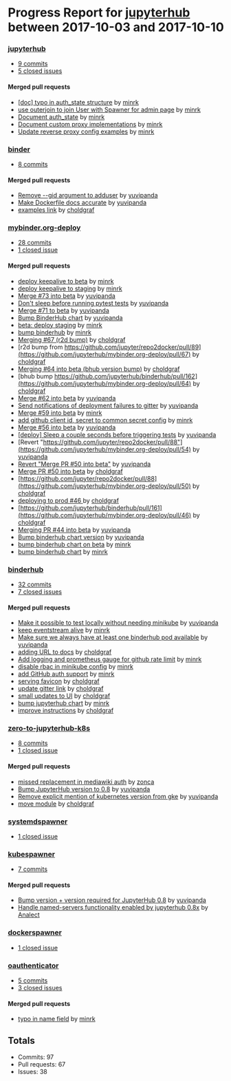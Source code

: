 # Progress Report for [jupyterhub](https://github.com/jupyterhub) between 2017-10-03 and 2017-10-10

### [jupyterhub](https://github.com/jupyterhub/jupyterhub)
-  [9 commits](https://github.com/jupyterhub/jupyterhub/compare/master@%7B1507014000%7D...master@%7B1507618800%7D)
-  [5 closed issues](https://github.com/jupyterhub/jupyterhub/issues?utf8=%E2%9C%93&q=is%3Aissue%20closed%3A2017-10-03..2017-10-10)

#### Merged pull requests
- [[doc] typo in auth_state structure](https://github.com/jupyterhub/jupyterhub/pull/1466) by [minrk](https://github.com/minrk)
- [use outerjoin to join User with Spawner for admin page](https://github.com/jupyterhub/jupyterhub/pull/1465) by [minrk](https://github.com/minrk)
- [Document auth_state](https://github.com/jupyterhub/jupyterhub/pull/1463) by [minrk](https://github.com/minrk)
- [Document custom proxy implementations](https://github.com/jupyterhub/jupyterhub/pull/1462) by [minrk](https://github.com/minrk)
- [Update reverse proxy config examples](https://github.com/jupyterhub/jupyterhub/pull/1461) by [minrk](https://github.com/minrk)

### [binder](https://github.com/jupyterhub/binder)
-  [8 commits](https://github.com/jupyterhub/binder/compare/master@%7B1507014000%7D...master@%7B1507618800%7D)

#### Merged pull requests
- [Remove --gid argument to adduser](https://github.com/jupyterhub/binder/pull/19) by [yuvipanda](https://github.com/yuvipanda)
- [Make Dockerfile docs accurate](https://github.com/jupyterhub/binder/pull/18) by [yuvipanda](https://github.com/yuvipanda)
- [examples link](https://github.com/jupyterhub/binder/pull/16) by [choldgraf](https://github.com/choldgraf)

### [mybinder.org-deploy](https://github.com/jupyterhub/mybinder.org-deploy)
-  [28 commits](https://github.com/jupyterhub/mybinder.org-deploy/compare/master@%7B1507014000%7D...master@%7B1507618800%7D)
-  [1 closed issue](https://github.com/jupyterhub/mybinder.org-deploy/issues?utf8=%E2%9C%93&q=is%3Aissue%20closed%3A2017-10-03..2017-10-10)

#### Merged pull requests
- [deploy keepalive to beta](https://github.com/jupyterhub/mybinder.org-deploy/pull/76) by [minrk](https://github.com/minrk)
- [deploy keepalive to staging](https://github.com/jupyterhub/mybinder.org-deploy/pull/75) by [minrk](https://github.com/minrk)
- [Merge #73 into beta](https://github.com/jupyterhub/mybinder.org-deploy/pull/74) by [yuvipanda](https://github.com/yuvipanda)
- [Don't sleep before running pytest tests](https://github.com/jupyterhub/mybinder.org-deploy/pull/73) by [yuvipanda](https://github.com/yuvipanda)
- [Merge #71 to beta](https://github.com/jupyterhub/mybinder.org-deploy/pull/72) by [yuvipanda](https://github.com/yuvipanda)
- [Bump BinderHub chart](https://github.com/jupyterhub/mybinder.org-deploy/pull/71) by [yuvipanda](https://github.com/yuvipanda)
- [beta: deploy staging](https://github.com/jupyterhub/mybinder.org-deploy/pull/70) by [minrk](https://github.com/minrk)
- [bump binderhub](https://github.com/jupyterhub/mybinder.org-deploy/pull/69) by [minrk](https://github.com/minrk)
- [Merging #67 (r2d bump)](https://github.com/jupyterhub/mybinder.org-deploy/pull/68) by [choldgraf](https://github.com/choldgraf)
- [r2d bump from https://github.com/jupyter/repo2docker/pull/89](https://github.com/jupyterhub/mybinder.org-deploy/pull/67) by [choldgraf](https://github.com/choldgraf)
- [Merging #64 into beta (bhub version bump)](https://github.com/jupyterhub/mybinder.org-deploy/pull/65) by [choldgraf](https://github.com/choldgraf)
- [bhub bump https://github.com/jupyterhub/binderhub/pull/162](https://github.com/jupyterhub/mybinder.org-deploy/pull/64) by [choldgraf](https://github.com/choldgraf)
- [Merge #62 into beta](https://github.com/jupyterhub/mybinder.org-deploy/pull/63) by [yuvipanda](https://github.com/yuvipanda)
- [Send notifications of deployment failures to gitter](https://github.com/jupyterhub/mybinder.org-deploy/pull/62) by [yuvipanda](https://github.com/yuvipanda)
- [Merge #59 into beta](https://github.com/jupyterhub/mybinder.org-deploy/pull/61) by [minrk](https://github.com/minrk)
- [add github client id, secret to common secret config](https://github.com/jupyterhub/mybinder.org-deploy/pull/59) by [minrk](https://github.com/minrk)
- [Merge #56 into beta](https://github.com/jupyterhub/mybinder.org-deploy/pull/57) by [yuvipanda](https://github.com/yuvipanda)
- [[deploy] Sleep a couple seconds before triggering tests](https://github.com/jupyterhub/mybinder.org-deploy/pull/56) by [yuvipanda](https://github.com/yuvipanda)
- [Revert "https://github.com/jupyter/repo2docker/pull/88"](https://github.com/jupyterhub/mybinder.org-deploy/pull/54) by [yuvipanda](https://github.com/yuvipanda)
- [Revert "Merge PR #50 into beta"](https://github.com/jupyterhub/mybinder.org-deploy/pull/53) by [yuvipanda](https://github.com/yuvipanda)
- [Merge PR #50 into beta](https://github.com/jupyterhub/mybinder.org-deploy/pull/52) by [choldgraf](https://github.com/choldgraf)
- [https://github.com/jupyter/repo2docker/pull/88](https://github.com/jupyterhub/mybinder.org-deploy/pull/50) by [choldgraf](https://github.com/choldgraf)
- [deploying to prod #46 ](https://github.com/jupyterhub/mybinder.org-deploy/pull/47) by [choldgraf](https://github.com/choldgraf)
- [https://github.com/jupyterhub/binderhub/pull/161](https://github.com/jupyterhub/mybinder.org-deploy/pull/46) by [choldgraf](https://github.com/choldgraf)
- [Merging PR #44 into beta](https://github.com/jupyterhub/mybinder.org-deploy/pull/45) by [yuvipanda](https://github.com/yuvipanda)
- [Bump binderhub chart version](https://github.com/jupyterhub/mybinder.org-deploy/pull/44) by [yuvipanda](https://github.com/yuvipanda)
- [bump binderhub chart on beta](https://github.com/jupyterhub/mybinder.org-deploy/pull/42) by [minrk](https://github.com/minrk)
- [bump binderhub chart](https://github.com/jupyterhub/mybinder.org-deploy/pull/41) by [minrk](https://github.com/minrk)

### [binderhub](https://github.com/jupyterhub/binderhub)
-  [32 commits](https://github.com/jupyterhub/binderhub/compare/master@%7B1507014000%7D...master@%7B1507618800%7D)
-  [7 closed issues](https://github.com/jupyterhub/binderhub/issues?utf8=%E2%9C%93&q=is%3Aissue%20closed%3A2017-10-03..2017-10-10)

#### Merged pull requests
- [Make it possible to test locally without needing minikube](https://github.com/jupyterhub/binderhub/pull/175) by [yuvipanda](https://github.com/yuvipanda)
- [keep eventstream alive](https://github.com/jupyterhub/binderhub/pull/172) by [minrk](https://github.com/minrk)
- [Make sure we always have at least one binderhub pod available](https://github.com/jupyterhub/binderhub/pull/170) by [yuvipanda](https://github.com/yuvipanda)
- [adding URL to docs](https://github.com/jupyterhub/binderhub/pull/169) by [choldgraf](https://github.com/choldgraf)
- [Add logging and prometheus gauge for github rate limit](https://github.com/jupyterhub/binderhub/pull/167) by [minrk](https://github.com/minrk)
- [disable rbac in minikube config](https://github.com/jupyterhub/binderhub/pull/166) by [minrk](https://github.com/minrk)
- [add GitHub auth support](https://github.com/jupyterhub/binderhub/pull/165) by [minrk](https://github.com/minrk)
- [serving favicon](https://github.com/jupyterhub/binderhub/pull/162) by [choldgraf](https://github.com/choldgraf)
- [update gitter link](https://github.com/jupyterhub/binderhub/pull/161) by [choldgraf](https://github.com/choldgraf)
- [small updates to UI](https://github.com/jupyterhub/binderhub/pull/159) by [choldgraf](https://github.com/choldgraf)
- [bump jupyterhub chart](https://github.com/jupyterhub/binderhub/pull/156) by [minrk](https://github.com/minrk)
- [improve instructions](https://github.com/jupyterhub/binderhub/pull/113) by [choldgraf](https://github.com/choldgraf)

### [zero-to-jupyterhub-k8s](https://github.com/jupyterhub/zero-to-jupyterhub-k8s)
-  [8 commits](https://github.com/jupyterhub/zero-to-jupyterhub-k8s/compare/master@%7B1507014000%7D...master@%7B1507618800%7D)
-  [1 closed issue](https://github.com/jupyterhub/zero-to-jupyterhub-k8s/issues?utf8=%E2%9C%93&q=is%3Aissue%20closed%3A2017-10-03..2017-10-10)

#### Merged pull requests
- [missed replacement in mediawiki auth](https://github.com/jupyterhub/zero-to-jupyterhub-k8s/pull/217) by [zonca](https://github.com/zonca)
- [Bump JupyterHub version to 0.8](https://github.com/jupyterhub/zero-to-jupyterhub-k8s/pull/215) by [yuvipanda](https://github.com/yuvipanda)
- [Remove explicit mention of kubernetes version from gke](https://github.com/jupyterhub/zero-to-jupyterhub-k8s/pull/214) by [yuvipanda](https://github.com/yuvipanda)
- [move module](https://github.com/jupyterhub/zero-to-jupyterhub-k8s/pull/169) by [choldgraf](https://github.com/choldgraf)

### [systemdspawner](https://github.com/jupyterhub/systemdspawner)
-  [1 closed issue](https://github.com/jupyterhub/systemdspawner/issues?utf8=%E2%9C%93&q=is%3Aissue%20closed%3A2017-10-03..2017-10-10)

### [kubespawner](https://github.com/jupyterhub/kubespawner)
-  [7 commits](https://github.com/jupyterhub/kubespawner/compare/master@%7B1507014000%7D...master@%7B1507618800%7D)

#### Merged pull requests
- [Bump version + version required for JupyterHub 0.8](https://github.com/jupyterhub/kubespawner/pull/87) by [yuvipanda](https://github.com/yuvipanda)
- [Handle named-servers functionality enabled by jupyterhub 0.8x](https://github.com/jupyterhub/kubespawner/pull/83) by [Analect](https://github.com/Analect)

### [dockerspawner](https://github.com/jupyterhub/dockerspawner)
-  [1 closed issue](https://github.com/jupyterhub/dockerspawner/issues?utf8=%E2%9C%93&q=is%3Aissue%20closed%3A2017-10-03..2017-10-10)

### [oauthenticator](https://github.com/jupyterhub/oauthenticator)
-  [5 commits](https://github.com/jupyterhub/oauthenticator/compare/master@%7B1507014000%7D...master@%7B1507618800%7D)
-  [3 closed issues](https://github.com/jupyterhub/oauthenticator/issues?utf8=%E2%9C%93&q=is%3Aissue%20closed%3A2017-10-03..2017-10-10)

#### Merged pull requests
- [typo in name field](https://github.com/jupyterhub/oauthenticator/pull/129) by [minrk](https://github.com/minrk)

## Totals
- Commits: 97
- Pull requests: 67
- Issues: 38
